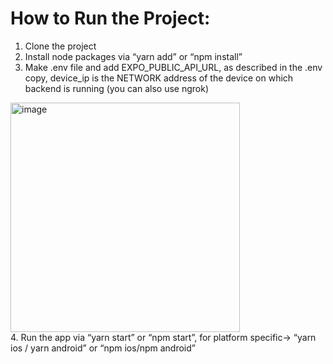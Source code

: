 # How to Run the Project:
1.	Clone the project
2.	Install node packages via “yarn add” or “npm install”
3.	Make .env file and add EXPO_PUBLIC_API_URL, as described in the .env copy, device_ip is the NETWORK address of the device on which backend is running (you can also use ngrok)
<img width="367" alt="image" src="https://github.com/sharaizk/Patient-app/assets/64202206/77b1a114-6e32-42eb-8dee-7446184495cb">
<br>
4.	Run the app via “yarn start” or “npm start”, for platform specific-> “yarn ios / yarn android” or “npm ios/npm android”
